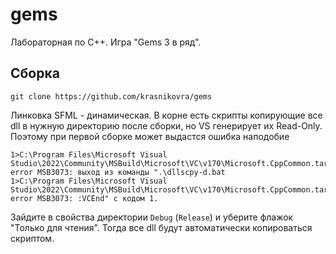 # gems

Лабораторная по С++. Игра "Gems 3 в ряд".

## Сборка

```
git clone https://github.com/krasnikovra/gems
```

Линковка SFML - динамическая. В корне есть скрипты копирующие все dll в нужную директорию после сборки, но VS генерирует их Read-Only. Поэтому при первой сборке может выдастся ошибка наподобие

```
1>C:\Program Files\Microsoft Visual Studio\2022\Community\MSBuild\Microsoft\VC\v170\Microsoft.CppCommon.targets(156,5): error MSB3073: выход из команды ".\dllscpy-d.bat
1>C:\Program Files\Microsoft Visual Studio\2022\Community\MSBuild\Microsoft\VC\v170\Microsoft.CppCommon.targets(156,5): error MSB3073: :VCEnd" с кодом 1.
```

Зайдите в свойства директории `Debug` (`Release`) и уберите флажок "Только для чтения". Тогда все dll будут автоматически копироваться скриптом.
